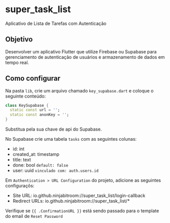 # super_task_list

Aplicativo de Lista de Tarefas com Autenticação

## Objetivo

Desenvolver um aplicativo Flutter que utilize Firebase ou Supabase para gerenciamento de 
autenticação de usuários e armazenamento de dados em tempo real.

## Como configurar

Na pasta `lib`, crie um arquivo chamado `key_supabase.dart` e coloque o seguinte conteúdo:

```dart
class KeySupabase {
  static const url = '';
  static const anonKey = '';
}
```

Substitua pela sua chave de api do Supabase.

No Supabase crie uma tabela `tasks` com as seguintes colunas:
- id: int
- created_at: timestamp
- title: text
- done: bool `default: false`
- user: uuid `vinculado com: auth.users.id`

Em `Authentication > URL Configuration` do projeto, adicione as seguintes configuraçõs:
- Site URL: io.github.ninjabitroom://super_task_list/login-callback
- Redirect URLs: io.github.ninjabitroom://super_task_list/*

Verifique se `{{ .ConfirmationURL }}` está sendo passado para o template do email de 
`Reset Password`
